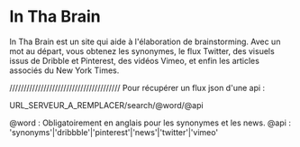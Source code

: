  In Tha Brain
==============

In Tha Brain est un site qui aide à l'élaboration de brainstorming. Avec un mot au départ, vous obtenez les synonymes, le flux Twitter, des visuels issus de Dribble et Pinterest, des vidéos Vimeo, et enfin les articles associés du New York Times.

///////////////////////////////////////
Pour récupérer un flux json d'une api :

URL_SERVEUR_A_REMPLACER/search/@word/@api

@word : Obligatoirement en anglais pour les synonymes et les news.
@api : 'synonyms'|'dribbble'|'pinterest'|'news'|'twitter'|'vimeo'